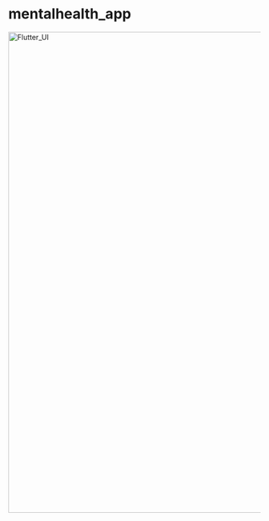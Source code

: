 # mentalhealth_app

<img width="960" alt="Flutter_UI" src="https://user-images.githubusercontent.com/44191960/232284781-b69f0990-0a25-4717-9934-f899c6e56ab0.PNG">
